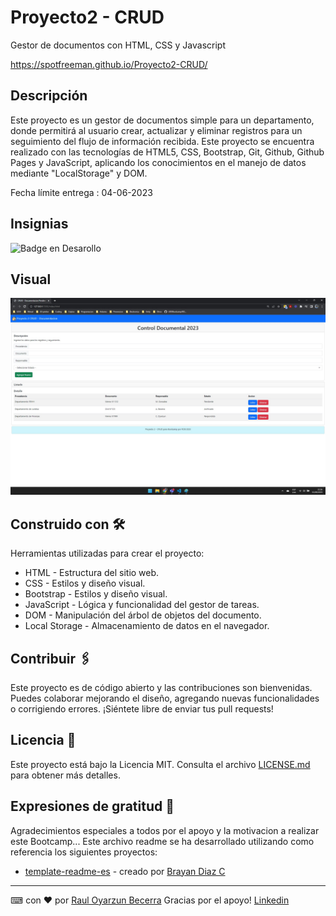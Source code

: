 # Proyecto2 - CRUD

Gestor de documentos con HTML, CSS y Javascript

<a href="https://spotfreeman.github.io/Proyecto2-CRUD/">https://spotfreeman.github.io/Proyecto2-CRUD/</a>

## Descripción

Este proyecto es un gestor de documentos simple para un departamento, donde permitirá al usuario crear, actualizar y eliminar registros para un seguimiento del flujo de información recibida.
Este proyecto se encuentra realizado con las tecnologías de HTML5, CSS, Bootstrap, Git, Github, Github Pages y JavaScript, aplicando los conocimientos en el manejo de datos mediante "LocalStorage" y DOM.

Fecha límite entrega : 04-06-2023


## Insignias

![Badge en Desarollo](https://img.shields.io/badge/STATUS-Aprobado-green)

## Visual

![Captura de pantalla](imagen.jpg)

## Construido con 🛠️

Herramientas utilizadas para crear el proyecto:

* HTML - Estructura del sitio web.
* CSS - Estilos y diseño visual.
* Bootstrap - Estilos y diseño visual.
* JavaScript - Lógica y funcionalidad del gestor de tareas.
* DOM - Manipulación del árbol de objetos del documento.
* Local Storage - Almacenamiento de datos en el navegador.

## Contribuir 🖇️

Este proyecto es de código abierto y las contribuciones son bienvenidas. Puedes colaborar mejorando el diseño, agregando nuevas funcionalidades o corrigiendo errores. ¡Siéntete libre de enviar tus pull requests!

## Licencia 📄

Este proyecto está bajo la Licencia MIT. Consulta el archivo [LICENSE.md](LICENSE.md) para obtener más detalles.

## Expresiones de gratitud 🎁

Agradecimientos especiales a todos por el apoyo y la motivacion a realizar este Bootcamp...
Este archivo readme se ha desarrollado utilizando como referencia los siguientes proyectos:

* [template-readme-es](https://github.com/brayandiazc/template-readme-es) - creado por [Brayan Diaz C](https://github.com/brayandiazc)

---
⌨ ️con ❤️ por [Raul Oyarzun Becerra](https://github.com/spotfreeman) Gracias por el apoyo! 
<a href="https://www.linkedin.com/in/ra%C3%BAl-oyarz%C3%BAn-becerra-6430b171/"> Linkedin </a>
